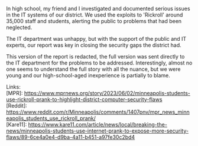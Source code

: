 In high school, my friend and I investigated and documented serious issues in the IT systems of our district. We used the exploits to 'Rickroll' around 35,000 staff and students, alerting the public to problems that had been neglected.

The IT department was unhappy, but with the support of the public and IT experts, our report was key in closing the security gaps the district had.

This version of the report is redacted, the full version was sent directly to the IT department for the problems to be addressed. Interestingly, almost no one seems to understand the full story with all the nuance, but we were young and our high-school-aged inexperience is partially to blame.

Links:<br>
[MPR]: https://www.mprnews.org/story/2023/06/02/minneapolis-students-use-rickroll-prank-to-highlight-district-computer-security-flaws<br>
[Reddit]: https://www.reddit.com/r/Minneapolis/comments/1407pnv/mpr_news_minneapolis_students_use_rickroll_prank/<br>
[Kare11]: https://www.kare11.com/article/news/local/breaking-the-news/minneapolis-students-use-internet-prank-to-expose-more-security-flaws/89-6ce4a0e4-d9ba-4a11-b451-a97fe30c2bd4<br>

